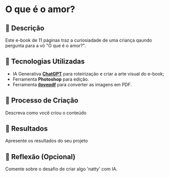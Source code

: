# O que é o amor?

## 📒 Descrição
Este e-book de 11 páginas traz a curiosiadade de uma criança qaundo pergunta para a vó "O que é o amor?". 

## 🤖 Tecnologias Utilizadas
- IA Generativa **[ChatGPT](https://chat.openai.com)** para roteirização e criar a arte visual do e-book;
- Ferramenta **Photoshop** para edição.
- Ferramenta **[ilovepdf](https://www.ilovepdf.com/pt/jpg_para_pdf)** para converter as imagens em PDF.

## 🧐 Processo de Criação
Descreva como você criou o conteúdo

## 🚀 Resultados
Apresente os resultados do seu projeto

## 💭 Reflexão (Opcional)
Comente sobre o desafio de criar algo 'natty' com IA.
